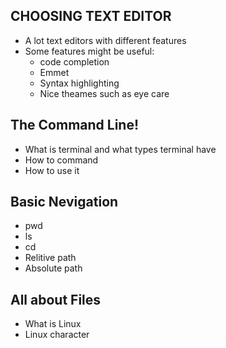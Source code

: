 ## CHOOSING TEXT EDITOR
* A lot text editors with different features
* Some features might be useful:
  * code completion
  * Emmet
  * Syntax highlighting
  * Nice theames such as eye care

## The Command Line!
* What is terminal and what types terminal have
* How to command
* How to use it

## Basic Nevigation
* pwd
* ls
* cd
* Relitive path
* Absolute path

## All about Files
* What is Linux
* Linux character

